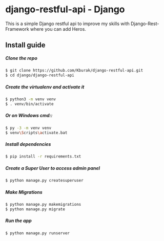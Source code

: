 # django-restful-api - Django

  This is a simple Django restful api to improve my skills with Django-Rest-Framework where you can add Heros.
 
## Install guide

##### Clone the repo

```bash
$ git clone https://github.com/Kburak/django-restful-api.git
$ cd django/django-restful-api
```
##### Create the virtualenv and activate it
```bash
$ python3 -m venv venv
$ . venv/bin/activate
```

##### Or on Windows cmd::
```bash
$ py -3 -m venv venv
$ venv\Scripts\activate.bat
```

##### Install dependencies
```bash
$ pip install -r requirements.txt
```

##### Create a Super User to access admin panel
```bash
$ python manage.py createsuperuser
```

##### Make Migrations
```bash
$ python manage.py makemigrations
$ python manage.py migrate
```

##### Run the app
```bash
$ python manage.py runserver
```

